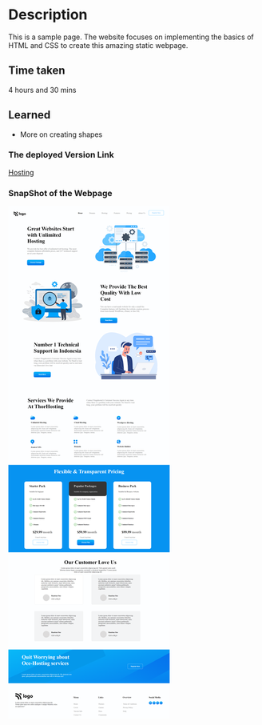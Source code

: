 # Description
This is a sample page. The website focuses on implementing the basics of HTML and CSS to create this amazing static webpage.

## Time taken

4 hours and 30 mins

## Learned 
- More on creating shapes

### The deployed Version Link

[Hosting](https://hostingplat.netlify.app/)

### SnapShot of the Webpage

![Hosting](./11.png)
